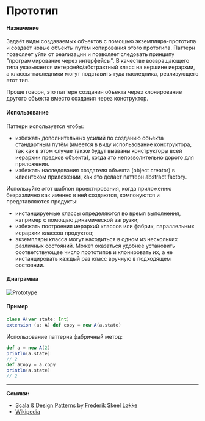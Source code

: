 # Прототип

#### Назначение

Задаёт виды создаваемых объектов с помощью экземпляра-прототипа 
и создаёт новые объекты путём копирования этого прототипа. 
Паттерн позволяет уйти от реализации и позволяет следовать принципу "программирование через интерфейсы". 
В качестве возвращающего типа указывается интерфейс/абстрактный класс на вершине иерархии, 
а классы-наследники могут подставить туда наследника, реализующего этот тип.

Проще говоря, это паттерн создания объекта через клонирование другого объекта вместо создания через конструктор.

#### Использование

Паттерн используется чтобы:

- избежать дополнительных усилий по созданию объекта стандартным путём 
(имеется в виду использование конструктора, 
так как в этом случае также будут вызваны конструкторы всей иерархии предков объекта), 
когда это непозволительно дорого для приложения.
- избежать наследования создателя объекта (object creator) в клиентском приложении, 
как это делает паттерн abstract factory.

Используйте этот шаблон проектирования, 
когда приложению безразлично как именно в ней создаются, компонуются и представляются продукты:

- инстанцируемые классы определяются во время выполнения, например с помощью динамической загрузки;
- избежать построения иерархий классов или фабрик, параллельных иерархии классов продуктов;
- экземпляры класса могут находиться в одном из нескольких различных состояний. 
Может оказаться удобнее установить соответствующее число прототипов и клонировать их, 
а не инстанцировать каждый раз класс вручную в подходящем состоянии.

#### Диаграмма

![Prototype](https://upload.wikimedia.org/wikipedia/ru/2/25/Prototype.gif)

#### Пример

```scala
class A(var state: Int)
extension (a: A) def copy = new A(a.state)
```

Использование паттерна фабричный метод:

```scala
def a = new A(2)
println(a.state)
// 2
def aCopy = a.copy
println(a.state)
// 2
```


---

**Ссылки:**

- [Scala & Design Patterns by Frederik Skeel Løkke](https://www.scala-lang.org/old/sites/default/files/FrederikThesis.pdf)
- [Wikipedia](https://en.wikipedia.org/wiki/Prototype_pattern)
